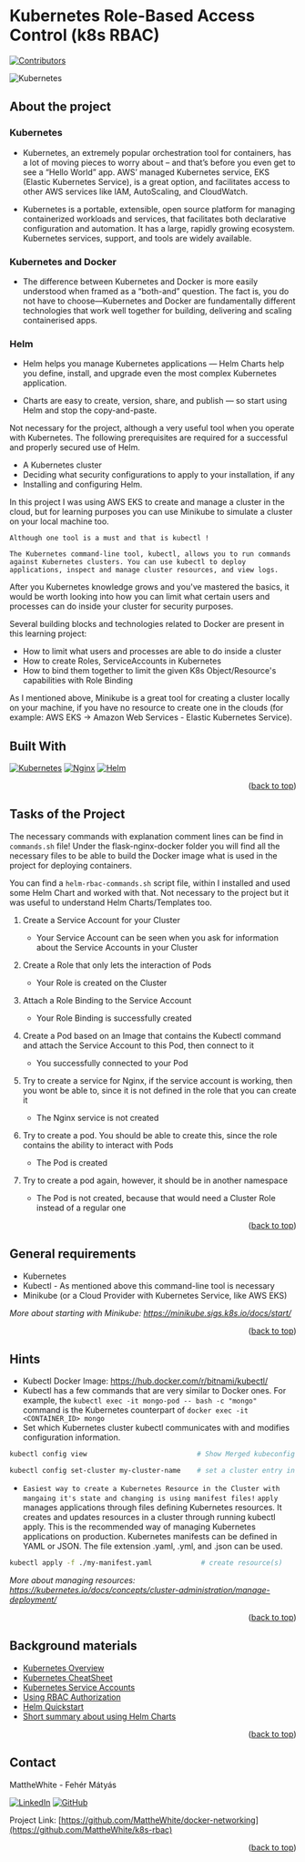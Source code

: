 <a name="readme-top"></a>

# Kubernetes Role-Based Access Control (k8s RBAC)

[![Contributors][contributors-shield]][contributors-url]

![Kubernetes](https://i0.wp.com/softwareengineeringdaily.com/wp-content/uploads/2019/01/Kubernetes_New.png?resize=730%2C389&ssl=1)


## About the project

### Kubernetes
- Kubernetes, an extremely popular orchestration tool for containers, has a lot of moving pieces to worry about – and that’s before you even get to see a “Hello World” app. AWS’ managed Kubernetes service, EKS (Elastic Kubernetes Service), is a great option, and facilitates access to other AWS services like IAM, AutoScaling, and CloudWatch.

- Kubernetes is a portable, extensible, open source platform for managing containerized workloads and services, that facilitates both declarative configuration and automation. It has a large, rapidly growing ecosystem. Kubernetes services, support, and tools are widely available.


### Kubernetes and Docker
- The difference between Kubernetes and Docker is more easily understood when framed as a “both-and” question. The fact is, you do not have to choose—Kubernetes and Docker are fundamentally different technologies that work well together for building, delivering and scaling containerised apps.


### Helm
- Helm helps you manage Kubernetes applications — Helm Charts help you define, install, and upgrade even the most complex Kubernetes application.

- Charts are easy to create, version, share, and publish — so start using Helm and stop the copy-and-paste.

Not necessary for the project, although a very useful tool when you operate with Kubernetes.
The following prerequisites are required for a successful and properly secured use of Helm.
* A Kubernetes cluster
* Deciding what security configurations to apply to your installation, if any
* Installing and configuring Helm.


In this project I was using AWS EKS to create and manage a cluster in the cloud, but for learning purposes you can use Minikube to simulate a cluster on your local machine too.

`Although one tool is a must and that is kubectl !`

`The Kubernetes command-line tool, kubectl, allows you to run commands against Kubernetes clusters. You can use kubectl to deploy applications, inspect and manage cluster resources, and view logs.`

After you Kubernetes knowledge grows and you've mastered the basics, it would be worth looking into how you can limit what certain users and processes can do inside your cluster for security purposes.

Several building blocks and technologies related to Docker are present in this learning project:
* How to limit what users and processes are able to do inside a cluster
* How to create Roles, ServiceAccounts in Kubernetes
* How to bind them together to limit the given K8s Object/Resource's capabilities with Role Binding

As I mentioned above, Minikube is a great tool for creating a cluster locally on your machine, if you have no resource to create one in the clouds (for example: AWS EKS -> Amazon Web Services - Elastic Kubernetes Service).


## Built With

[![Kubernetes][kubernetes-shield]][kubernetes-url]
[![Nginx][nginx-shield]][nginx-url]
[![Helm][helm-shield]][helm-url]


<p align="right">(<a href="#readme-top">back to top</a>)</p>


## Tasks of the Project
The necessary commands with explanation comment lines can be find in `commands.sh` file!
Under the flask-nginx-docker folder you will find all the necessary files to be able to build the Docker image what is used in the project for deploying containers.

You can find a ```helm-rbac-commands.sh``` script file, within I installed and used some Helm Chart and worked with that. Not necessary to the project but it was useful to understand Helm Charts/Templates too.


1. Create a Service Account for your Cluster
    - Your Service Account can be seen when you ask for information about the Service Accounts in your Cluster

2. Create a Role that only lets the interaction of Pods
    - Your Role is created on the Cluster

3. Attach a Role Binding to the Service Account
    - Your Role Binding is successfully created

4. Create a Pod based on an Image that contains the Kubectl command and attach the Service Account to this Pod, then connect to it
    - You successfully connected to your Pod

5. Try to create a service for Nginx, if the service account is working, then you wont be able to, since it is not defined in the role that you can create it
    - The Nginx service is not created

6. Try to create a pod. You should be able to create this, since the role contains the ability to interact with Pods
    - The Pod is created

7. Try to create a pod again, however, it should be in another namespace
    - The Pod is not created, because that would need a Cluster Role instead of a regular one

<p align="right">(<a href="#readme-top">back to top</a>)</p>


## General requirements

* Kubernetes
* Kubectl - As mentioned above this command-line tool is necessary
* Minikube (or a Cloud Provider with Kubernetes Service, like AWS EKS)

_More about starting with Minikube: https://minikube.sigs.k8s.io/docs/start/_

<p align="right">(<a href="#readme-top">back to top</a>)</p>


## Hints

- Kubectl Docker Image: https://hub.docker.com/r/bitnami/kubectl/
- Kubectl has a few commands that are very similar to Docker ones. For example, the ```kubectl exec -it mongo-pod -- bash -c "mongo"``` command is the Kubernetes counterpart of ```docker exec -it <CONTAINER_ID> mongo```
- Set which Kubernetes cluster kubectl communicates with and modifies configuration information.
```sh
kubectl config view                           # Show Merged kubeconfig settings.

kubectl config set-cluster my-cluster-name    # set a cluster entry in the kubeconfig
```
- `Easiest way to create a Kubernetes Resource in the Cluster with mangaing it's state and changing is using manifest files!`
```apply``` manages applications through files defining Kubernetes resources. It creates and updates resources in a cluster through running kubectl apply. This is the recommended way of managing Kubernetes applications on production.
Kubernetes manifests can be defined in YAML or JSON. The file extension .yaml, .yml, and .json can be used.
```sh
kubectl apply -f ./my-manifest.yaml            # create resource(s)
```

_More about managing resources: https://kubernetes.io/docs/concepts/cluster-administration/manage-deployment/_

<p align="right">(<a href="#readme-top">back to top</a>)</p>


## Background materials

- <i class="far fa-exclamation"></i> [Kubernetes Overview](https://kubernetes.io/docs/concepts/overview/)
- <i class="far fa-exclamation"></i> [Kubernetes CheatSheet](https://kubernetes.io/docs/reference/kubectl/cheatsheet/)
- <i class="far fa-exclamation"></i> [Kubernetes Service Accounts](https://kubernetes.io/docs/tasks/configure-pod-container/configure-service-account/)
- <i class="far fa-exclamation"></i> [Using RBAC Authorization](https://kubernetes.io/docs/reference/access-authn-authz/rbac/)
- <i class="far fa-exclamation"></i> [Helm Quickstart](https://helm.sh/docs/intro/quickstart/)
- <i class="far fa-exclamation"></i> [Short summary about using Helm Charts](https://circleci.com/blog/what-is-helm/?utm_source=google&utm_medium=sem&utm_campaign=sem-google-dg--emea-en-dsa-tROAS-auth-nb&utm_term=g_-_c__dsa_&utm_content=&gclid=CjwKCAjw586hBhBrEiwAQYEnHQTS-SSBZyYAWOX1vaBkvgi50iShkIfQ7veLTZGdTcBzr3E5wYeZ7hoCkEMQAvD_BwE)

<p align="right">(<a href="#readme-top">back to top</a>)</p>


## Contact

MattheWhite - Fehér Mátyás

[![LinkedIn][linkedin-shield]][linkedin-url]
[![GitHub][github-shield]][github-url]

Project Link: [https://github.com/MattheWhite/docker-networking](https://github.com/MattheWhite/k8s-rbac)

<p align="right">(<a href="#readme-top">back to top</a>)</p>


[contributors-shield]: https://img.shields.io/github/contributors/MattheWhite/k8s-rbac.svg?style=for-the-badge
[contributors-url]: https://github.com/MattheWhite
[kubernetes-shield]: https://img.shields.io/badge/kubernetes-%23326ce5.svg?style=for-the-badge&logo=kubernetes&logoColor=white
[kubernetes-url]: https://kubernetes.io/docs/home/
[nginx-shield]: https://img.shields.io/badge/nginx-%23009639.svg?style=for-the-badge&logo=nginx&logoColor=white
[nginx-url]: https://www.nginx.com/
[helm-shield]: https://img.shields.io/badge/helm-blue?logo=helm&style=for-the-badge
[helm-url]: https://helm.sh/
[linkedin-shield]: https://img.shields.io/badge/-LinkedIn-black.svg?style=for-the-badge&logo=linkedin&colorB=349
[linkedin-url]: https://www.linkedin.com/in/matyas-feher/
[github-shield]: https://img.shields.io/badge/-GitHub-black.svg?style=for-the-badge&logo=github&colorB=947
[github-url]: https://github.com/MattheWhite
